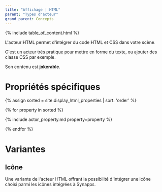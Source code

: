 ```yaml
---
title: "Affichage | HTML"
parent: "Types d'acteur"
grand_parent: Concepts
---
```


{% include table_of_content.html %}

L'acteur HTML permet d'intégrer du code HTML et CSS dans votre scène.

C'est un acteur très pratique pour mettre en forme du texte, ou ajouter des classe CSS par exemple.

Son contenu est **jokerable**.

# Propriétés spécifiques

{% assign sorted = site.display_html_properties | sort: 'order' %}

{% for property in sorted %}

{% include actor_property.md property=property %}

{% endfor %}


# Variantes

## Icône

Une variante de l'acteur HTML offrant la possibilité d'intégrer une icône choisi parmi les icônes intégrées à Synapps.
